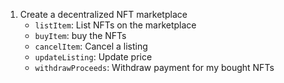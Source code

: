 1. Create a decentralized NFT marketplace
    - `listItem`: List NFTs on the marketplace
    - `buyItem`: buy the NFTs
    - `cancelItem`: Cancel a listing
    - `updateListing`: Update price
    - `withdrawProceeds`: Withdraw payment for my bought NFTs
